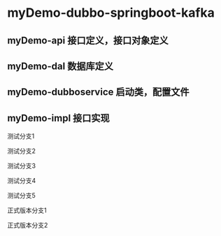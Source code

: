# myDemo-dubbo-springboot-kafka

## myDemo-api 接口定义，接口对象定义


## myDemo-dal 数据库定义


## myDemo-dubboservice 启动类，配置文件


## myDemo-impl 接口实现

测试分支1

测试分支2

测试分支3

测试分支4

测试分支5

正式版本分支1

正式版本分支2